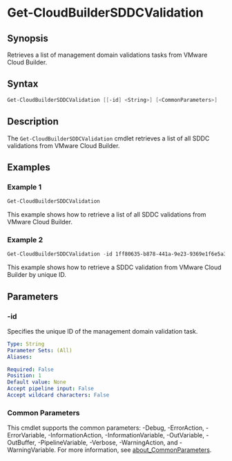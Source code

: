 # Get-CloudBuilderSDDCValidation

## Synopsis

Retrieves a list of management domain validations tasks from VMware Cloud Builder.

## Syntax

```powershell
Get-CloudBuilderSDDCValidation [[-id] <String>] [<CommonParameters>]
```

## Description

The `Get-CloudBuilderSDDCValidation` cmdlet retrieves a list of all SDDC validations from VMware Cloud Builder.

## Examples

### Example 1

```powershell
Get-CloudBuilderSDDCValidation
```

This example shows how to retrieve a list of all SDDC validations from VMware Cloud Builder.

### Example 2

```powershell
Get-CloudBuilderSDDCValidation -id 1ff80635-b878-441a-9e23-9369e1f6e5a3
```

This example shows how to retrieve a SDDC validation from VMware Cloud Builder by unique ID.

## Parameters

### -id

Specifies the unique ID of the management domain validation task.

```yaml
Type: String
Parameter Sets: (All)
Aliases:

Required: False
Position: 1
Default value: None
Accept pipeline input: False
Accept wildcard characters: False
```

### Common Parameters

This cmdlet supports the common parameters: -Debug, -ErrorAction, -ErrorVariable, -InformationAction, -InformationVariable, -OutVariable, -OutBuffer, -PipelineVariable, -Verbose, -WarningAction, and -WarningVariable. For more information, see [about_CommonParameters](http://go.microsoft.com/fwlink/?LinkID=113216).
